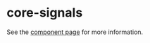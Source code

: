 core-signals
============

See the [component  page](http://www.polymer-project.org/docs/elements/core-elements.html#core-signals) for more information.
